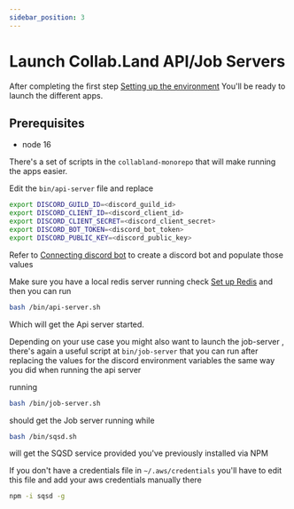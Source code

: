 ```yaml
---
sidebar_position: 3
---
```


# Launch Collab.Land API/Job Servers

After completing the first step [Setting up the environment](./set-up-aws-env) You'll be ready to launch the different apps.

## Prerequisites 
 - node 16

There's a set of scripts in the `collabland-monorepo` that will make running the apps easier.

Edit the `bin/api-server` file and replace

```bash
export DISCORD_GUILD_ID=<discord_guild_id>
export DISCORD_CLIENT_ID=<discord_client_id>
export DISCORD_CLIENT_SECRET=<discord_client_secret>
export DISCORD_BOT_TOKEN=<discord_bot_token>
export DISCORD_PUBLIC_KEY=<discord_public_key>
```

Refer to [Connecting discord bot](../../../../../notion-export/rocketfueldev/connecting-discord-bot.md) to create a discord bot and populate those values

Make sure you have a local redis server running check [Set up Redis](../../1-build-the-backend/2-set-up-redis/set-up-redis.md) and then you can run


```bash
bash /bin/api-server.sh
```

Which will get the Api server started.

Depending on your use case you might also want to launch the job-server , there's again a useful script at `bin/job-server` that you can run after replacing the values for the discord environment variables the same way you did when running the api server

running

```bash
bash /bin/job-server.sh
```

should get the Job server running while

```bash
bash /bin/sqsd.sh
```
will get the SQSD service provided you've previously installed via NPM

If you don't have a credentials file in `~/.aws/credentials` you'll have to edit this file and add your aws credentials manually there


```bash
npm -i sqsd -g
```
